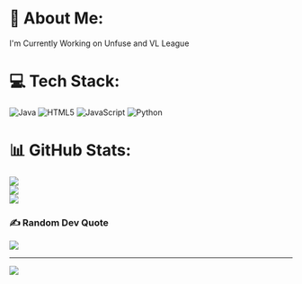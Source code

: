 # 💫 About Me:
I'm Currently Working on Unfuse and VL League


# 💻 Tech Stack:
![Java](https://img.shields.io/badge/java-%23ED8B00.svg?style=for-the-badge&logo=openjdk&logoColor=white) ![HTML5](https://img.shields.io/badge/html5-%23E34F26.svg?style=for-the-badge&logo=html5&logoColor=white) ![JavaScript](https://img.shields.io/badge/javascript-%23323330.svg?style=for-the-badge&logo=javascript&logoColor=%23F7DF1E) ![Python](https://img.shields.io/badge/python-3670A0?style=for-the-badge&logo=python&logoColor=ffdd54)
# 📊 GitHub Stats:
![](https://github-readme-stats.vercel.app/api?username=Mediles&theme=transparent&hide_border=false&include_all_commits=false&count_private=false)<br/>
![](https://nirzak-streak-stats.vercel.app/?user=Mediles&theme=transparent&hide_border=false)<br/>
![](https://github-readme-stats.vercel.app/api/top-langs/?username=Mediles&theme=transparent&hide_border=false&include_all_commits=false&count_private=false&layout=compact)

### ✍️ Random Dev Quote
![](https://quotes-github-readme.vercel.app/api?type=horizontal&theme=dark)

---
[![](https://visitcount.itsvg.in/api?id=Mediles&icon=0&color=0)](https://visitcount.itsvg.in)
